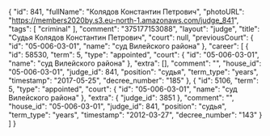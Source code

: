 {
    "id": 841,
    "fullName": "Колядов Константин Петрович",
    "photoURL": "https://members2020by.s3.eu-north-1.amazonaws.com/judge_841",
    "tags": [
        "criminal"
    ],
    "comment": "375177153088",
    "layout": "judge",
    "title": "Судья Колядов Константин Петрович",
    "court": null,
    "previousCourt": {
        "id": "05-006-03-01",
        "name": "суд Вилейского района"
    },
    "career": [
        {
            "id": 58530,
            "term": 5,
            "type": "appointed",
            "court": {
                "id": "05-006-03-01",
                "name": "суд Вилейского района"
            },
            "extra": [],
            "comment": "",
            "house_id": "05-006-03-01",
            "judge_id": 841,
            "position": "судья",
            "term_type": "years",
            "timestamp": "2017-05-25",
            "decree_number": "185"
        },
        {
            "id": 5106,
            "term": 5,
            "type": "appointed",
            "court": {
                "id": "05-006-03-01",
                "name": "суд Вилейского района"
            },
            "extra": {
                "judge_id": 3851
            },
            "comment": "",
            "house_id": "05-006-03-01",
            "judge_id": 841,
            "position": "судья",
            "term_type": "years",
            "timestamp": "2012-03-27",
            "decree_number": "143"
        }
    ]
}